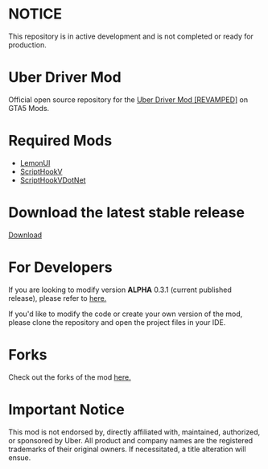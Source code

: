 # NOTICE
This repository is in active development and is not completed or ready for production.

# Uber Driver Mod
Official open source repository for the [Uber Driver Mod [REVAMPED]](https://www.gta5-mods.com/scripts/uber-driver-revamped) on GTA5 Mods.

# Required Mods
* [LemonUI](https://github.com/LemonUIbyLemon/LemonUI/releases)
* [ScriptHookV](http://www.dev-c.com/gtav/scripthookv/)
* [ScriptHookVDotNet](https://github.com/crosire/scripthookvdotnet/releases)

# Download the latest stable release
[Download](https://github.com/chillnook/UberDriverMod/releases)

# For Developers
If you are looking to modify version **ALPHA** 0.3.1 (current published release), please refer to [here.](https://github.com/chillnook/UberDriver_ALPHA_0.3.1)

If you'd like to modify the code or create your own version of the mod, please clone the repository and open the project files in your IDE.

# Forks
Check out the forks of the mod [here.](https://github.com/chillnook/UberDriverMod/forks)

# Important Notice
This mod is not endorsed by, directly affiliated with, maintained, authorized, or sponsored by Uber. All product and company names are the registered trademarks of their
original owners. If necessitated, a title alteration will ensue.

